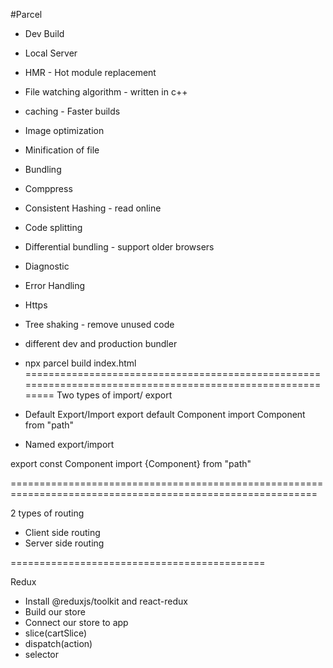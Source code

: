 

#Parcel
- Dev Build
- Local Server
- HMR - Hot module replacement
- File watching algorithm - written in c++
- caching - Faster builds
- Image optimization
- Minification of file
- Bundling
- Comppress
- Consistent Hashing - read online
- Code splitting
- Differential bundling - support older browsers
- Diagnostic
- Error Handling
- Https
- Tree shaking - remove unused code
- different dev and production bundler
- npx parcel build index.html
===========================================================================================================
Two types of import/ export

- Default Export/Import
export default Component
import Component from "path"

- Named export/import

export const Component
import {Component} from "path"

===========================================================================================================

2 types of routing
- Client side routing
- Server side routing


============================================

Redux
- Install @reduxjs/toolkit and react-redux
- Build our store
- Connect our store to app
- slice(cartSlice)
- dispatch(action)
- selector
